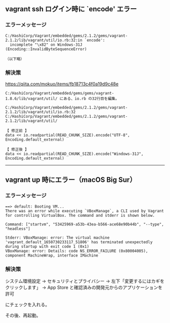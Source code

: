 ## vagrant ssh ログイン時に `encode' エラー

### エラーメッセージ
```
C:/HashiCorp/Vagrant/embedded/gems/2.1.2/gems/vagrant-2.1.2/lib/vagrant/util/io.rb:32:in `encode': 
  incomplete "\x82" on Windows-31J (Encoding::InvalidByteSequenceError)

（以下略）
```


### 解決策
<https://qiita.com/mokuo/items/fb18713c4f0a19d9c48e>
```
C:/HashiCorp/Vagrant/embedded/gems/gems/vagrant-1.8.6/lib/vagrant/util/ にある、io.rb の32行目を編集。

C:/HashiCorp/Vagrant/embedded/gems/2.1.2/gems/vagrant-2.1.2/lib/vagrant/util/io.rb:32
C:/HashiCorp/Vagrant/embedded/gems/2.1.2/gems/vagrant-2.1.2/lib/vagrant/util/

【 修正前 】
data << io.readpartial(READ_CHUNK_SIZE).encode("UTF-8",       Encoding.default_external)

【 修正後 】
data << io.readpartial(READ_CHUNK_SIZE).encode("Windows-31J", Encoding.default_external)
```


____________________________________________________________________
## vagrant up 時にエラー（macOS Big Sur）

### エラーメッセージ
```
==> default: Booting VM...
There was an error while executing `VBoxManage`, a CLI used by Vagrant
for controlling VirtualBox. The command and stderr is shown below.

Command: ["startvm", "53425969-a53b-43ea-b566-ace68e90b44b", "--type", "headless"]

Stderr: VBoxManage: error: The virtual machine 'vagrant_default_1650730233117_51806' has terminated unexpectedly during startup with exit code 1 (0x1)
VBoxManage: error: Details: code NS_ERROR_FAILURE (0x80004005), component MachineWrap, interface IMachine
```

### 解決策
システム環境設定 -> セキュリティとプライバシー -> 左下「変更するにはカギをクリックします」 -> App Store と確認済みの開発元からのアプリケーションを許可  

にチェックを入れる。  

その後、再起動。  


